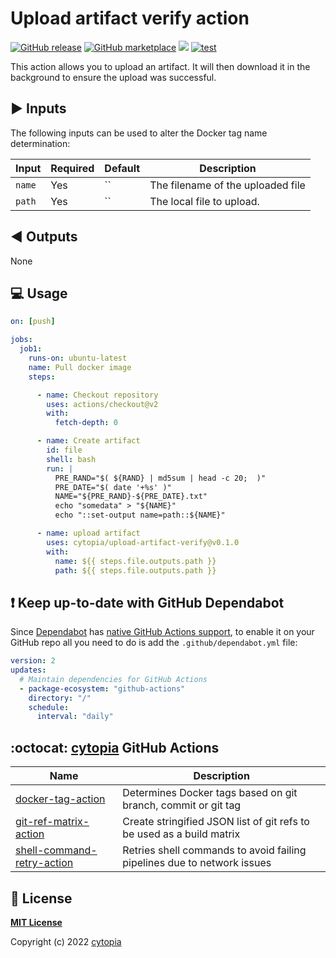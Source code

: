 # Upload artifact verify action

[![GitHub release](https://img.shields.io/github/release/cytopia/upload-artifact-verify-action.svg?logo=github)](https://github.com/cytopia/upload-artifact-verify-action/releases/latest)
[![GitHub marketplace](https://img.shields.io/badge/marketplace-upload--artifact--verify--action-blue?logo=github)](https://github.com/marketplace/actions/upload-artifact-verify-action)
[![](https://img.shields.io/badge/github-cytopia%2Fupload--artifact--verify--action-red.svg?logo=github)](https://github.com/cytopia/upload-artifact-verify-action "github.com/cytopia/upload-artifact-verify-action")
[![test](https://github.com/cytopia/upload-artifact-verify-action/actions/workflows/test.yml/badge.svg)](https://github.com/cytopia/upload-artifact-verify-action/actions/workflows/test.yml)

This action allows you to upload an artifact. It will then download it in the background to ensure the upload was successful.


## :arrow_forward: Inputs

The following inputs can be used to alter the Docker tag name determination:

| Input     | Required | Default | Description                                |
|-----------|----------|----------|-------------------------------------------|
| `name`    | Yes      | ``       | The filename of the uploaded file         |
| `path`    | Yes      | ``       | The local file to upload.                 |


## :arrow_backward: Outputs

None


## :computer: Usage

```yaml
on: [push]

jobs:
  job1:
    runs-on: ubuntu-latest
    name: Pull docker image
    steps:

      - name: Checkout repository
        uses: actions/checkout@v2
        with:
          fetch-depth: 0

      - name: Create artifact
        id: file
        shell: bash
        run: |
          PRE_RAND="$( ${RAND} | md5sum | head -c 20;  )"
          PRE_DATE="$( date '+%s' )"
          NAME="${PRE_RAND}-${PRE_DATE}.txt"
          echo "somedata" > "${NAME}"
          echo "::set-output name=path::${NAME}"

      - name: upload artifact
        uses: cytopia/upload-artifact-verify@v0.1.0
        with:
          name: ${{ steps.file.outputs.path }}
          path: ${{ steps.file.outputs.path }}
```


## :exclamation: Keep up-to-date with GitHub Dependabot

Since [Dependabot](https://docs.github.com/en/github/administering-a-repository/keeping-your-actions-up-to-date-with-github-dependabot) has [native GitHub Actions support](https://docs.github.com/en/github/administering-a-repository/configuration-options-for-dependency-updates#package-ecosystem), to enable it on your GitHub repo all you need to do is add the `.github/dependabot.yml` file:

```yml
version: 2
updates:
  # Maintain dependencies for GitHub Actions
  - package-ecosystem: "github-actions"
    directory: "/"
    schedule:
      interval: "daily"
```


## :octocat: [cytopia](https://github.com/cytopia) GitHub Actions

| Name                         | Description |
|------------------------------|-------------|
| [docker-tag-action]          | Determines Docker tags based on git branch, commit or git tag |
| [git-ref-matrix-action]      | Create stringified JSON list of git refs to be used as a build matrix |
| [shell-command-retry-action] | Retries shell commands to avoid failing pipelines due to network issues |

[docker-tag-action]: https://github.com/cytopia/docker-tag-action
[git-ref-matrix-action]: https://github.com/cytopia/git-ref-matrix-action
[shell-command-retry-action]: https://github.com/cytopia/shell-command-retry-action


## :page_facing_up: License

**[MIT License](LICENSE)**

Copyright (c) 2022 [cytopia](https://github.com/cytopia)
